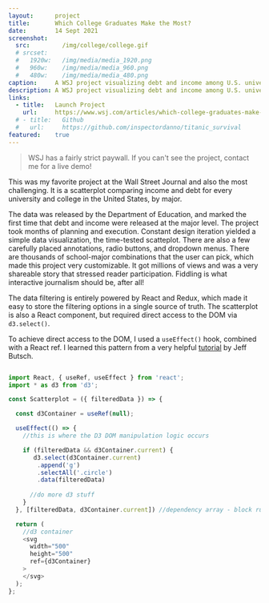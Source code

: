 ```yaml
---
layout:      project
title:       Which College Graduates Make the Most?
date:        14 Sept 2021
screenshot:
  src:         /img/college/college.gif
  # srcset:
  #   1920w:   /img/media/media_1920.png
  #   960w:    /img/media/media_960.png
  #   480w:    /img/media/media_480.png
caption:     A WSJ project visualizing debt and income among U.S. universities.
description: A WSJ project visualizing debt and income among U.S. universities.
links:
  - title:   Launch Project
    url:     https://www.wsj.com/articles/which-college-graduates-make-the-most-11574267424
  # - title:   Github
  #   url:     https://github.com/inspectordanno/titanic_survival
featured:    true
---
```

>WSJ has a fairly strict paywall. If you can't see the project, contact me for a live demo!

This was my favorite project at the Wall Street Journal and also the most challenging. It is a scatterplot comparing income and debt for every university and college in the United States, by major.

The data was released by the Department of Education, and marked the first time that debt and income were released at the major level. The project took months of planning and execution. Constant design iteration yielded a simple data visualization, the time-tested scatteplot. There are also a few carefully placed annotations, radio buttons, and dropdown menus. There are thousands of school-major combinations that the user can pick, which made this project very customizable. It got millions of views and was a very shareable story that stressed reader participation. Fiddling is what interactive journalism should be, after all!

The data filtering is entirely powered by React and Redux, which made it easy to store the filtering options in a single source of truth. The scatterplot is also a React component, but required direct access to the DOM via ```d3.select()```. 

To achieve direct access to the DOM, I used a ```useEffect()``` hook, combined with a React ref. I learned this pattern from a very helpful [tutorial](https://medium.com/@jeffbutsch/using-d3-in-react-with-hooks-4a6c61f1d102) by Jeff Butsch.

~~~js

import React, { useRef, useEffect } from 'react';
import * as d3 from 'd3';

const Scatterplot = ({ filteredData }) => {

  const d3Container = useRef(null);

  useEffect(() => {
    //this is where the D3 DOM manipulation logic occurs

    if (filteredData && d3Container.current) {
       d3.select(d3Container.current)
        .append('g')
        .selectAll('.circle')
        .data(filteredData)
      
      //do more d3 stuff
    }
  }, [filteredData, d3Container.current]) //dependency array - block runs after any of these variables change;

  return (
    //d3 container
    <svg
      width="500"
      height="500"
      ref={d3Container}
    >
    </svg>
  );
};
~~~

